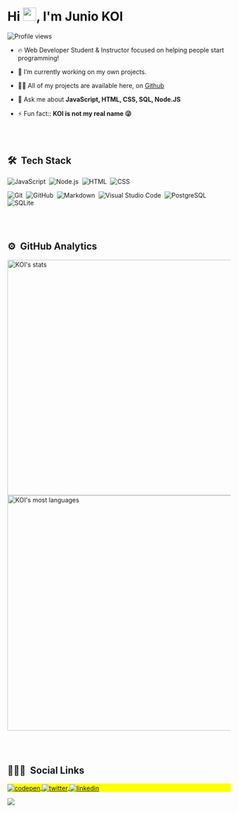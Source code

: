 <!-- All the code below where taked by the Mayk Brito github profile: https://github.com/maykbrito -->



<!-- Card that I'm trying to figure out how to use on my page -->
<!-- <img align="right" height="590em" src="https://raw.githubusercontent.com/gist/maykbrito/618ef18e3bbb7cdfd200f3a4fc1aabc6/raw/201d47c76006c99fe0dc55ea92e76bdca5537f08/githubcard.svg"/> -->
<!--  -->

<!-- Header containg a salute -->
<h1 align="left">Hi <img src="https://raw.githubusercontent.com/kaueMarques/kaueMarques/master/hi.gif" width="30px">, I'm Junio KOI</h1>
<!--  -->

<!-- How many views I have on my profile -->
<p align="left"> <img src="https://komarev.com/ghpvc/?username=juniokoi&color=yellow" alt="Profile views" /> </p>
<!--  -->

- 🔥 Web Developer Student & Instructor focused on helping people start programming! 

- 🔭 I’m currently working on my own projects.

- 👨‍💻 All of my projects are available here, on [Github](https://github.com/juniokoi)
<!-- 
- ▶️ I regularly post videos on [youtube.com/maykbrito](https://youtube.com/maykbrito) -->

- 💬 Ask me about **JavaScript, HTML, CSS, SQL, Node.JS**

- ⚡ Fun fact:: **KOI is not my real name 😜**

<br><br>

## 🛠 &nbsp;Tech Stack

![JavaScript](https://img.shields.io/badge/-JavaScript-05122A?style=flat&logo=javascript)&nbsp;
![Node.js](https://img.shields.io/badge/-Node.js-05122A?style=flat&logo=node.js)&nbsp;
![HTML](https://img.shields.io/badge/-HTML-05122A?style=flat&logo=HTML5)&nbsp;
![CSS](https://img.shields.io/badge/-CSS-05122A?style=flat&logo=CSS3&logoColor=1572B6)&nbsp;
<!-- ![React](https://img.shields.io/badge/-React-05122A?style=flat&logo=react)&nbsp; -->
![Git](https://img.shields.io/badge/-Git-05122A?style=flat&logo=git)&nbsp;
![GitHub](https://img.shields.io/badge/-GitHub-05122A?style=flat&logo=github)&nbsp;
![Markdown](https://img.shields.io/badge/-Markdown-05122A?style=flat&logo=markdown)&nbsp;
![Visual Studio Code](https://img.shields.io/badge/-Visual%20Studio%20Code-05122A?style=flat&logo=visual-studio-code&logoColor=007ACC)&nbsp;
![PostgreSQL](https://img.shields.io/badge/-PostgreSQL-05122A?style=flat&logo=postgresql)&nbsp;
![SQLite](https://img.shields.io/badge/-SQLite-05122A?style=flat&logo=sqlite)&nbsp;

<br><br>

## ⚙️ &nbsp;GitHub Analytics

<p align="left">
<img width="530em" src="https://github-readme-stats.vercel.app/api?username=juniokoi&show_icons=true&theme=vision-friendly-dark" alt="KOI's stats"/>
<img width="530em" src="https://github-readme-stats.vercel.app/api/top-langs/?username=juniokoi&layout=compact&theme=vision-friendly-dark" alt="KOI's most languages"/>
</p>

<br><br>

## 👨🏽‍🦲 &nbsp;Social Links

<p align="left" style="background:yellow">
<a href="https://codepen.io/juniokoi" target="_blank">
  <img align="center" src="https://img.shields.io/badge/-juniokoi-05122A?style=flat&logo=codepen" alt="codepen"/>
</a>
<a href="https://twitter.com/juniokoi" target="_blank">
  <img align="center" src="https://img.shields.io/badge/-juniokoi-05122A?style=flat&logo=twitter" alt="twitter"/>  
</a>
<a href="https://linkedin.com/in/junio-koi" target="_blank">
  <img align="center" src="https://img.shields.io/badge/-juniokoi-05122A?style=flat&logo=linkedin" alt="linkedin"/>
</a>
  
<!--  Ainda decidindo/atualizando  -->
<!-- <a href="https://instagram.com/juniokoi" target="_blank">
 <img align="center" src="https://img.shields.io/badge/-juniokoi-05122A?style=flat&logo=instagram" alt="instagram"/>
</a> -->
<!-- <a href="https://youtube.com/maykbrito" target="_blank">
 <img align="center" src="https://img.shields.io/badge/-juniokoi-05122A?style=flat&logo=youtube" alt="youtube"/>
</a> -->
</p>



<!-- twitter visu API -->
<img src="https://github-readme-twitter.gazf.vercel.app/api?id=juniokoi&show_reply=off&show_retweet=off&show_border=on&layout=wide">
<!--  -->


<!--
Old template

- 👋 Hi, I’m @Juniokoi
- 👀 I’m interested in Front end development
- 🌱 I’m currently learning ... Front end development
- 💞️ I’m looking to collaborate on ...   Front end development
- 📫 How to reach me ... Front end development :P
-->
